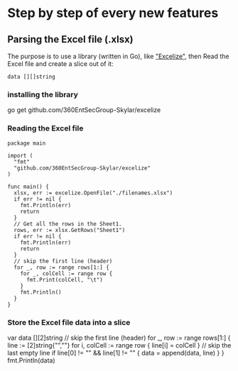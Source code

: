 # Step by step of every new features

## Parsing the Excel file (.xlsx)

The purpose is to use a library (written in Go), like ["Excelize"](https://github.com/360EntSecGroup-Skylar/excelize), then Read the Excel file and create a slice out of it:

    data [][]string

### installing the library

go get github.com/360EntSecGroup-Skylar/excelize

### Reading the Excel file

    package main
   
    import (
      "fmt"
      "github.com/360EntSecGroup-Skylar/excelize"
    )
   
    func main() {
      xlsx, err := excelize.OpenFile("./filenames.xlsx")
      if err != nil {
        fmt.Println(err)
        return
      }
      // Get all the rows in the Sheet1.
      rows, err := xlsx.GetRows("Sheet1")
      if err != nil {
        fmt.Println(err)
        return
      }
      // skip the first line (header)
      for _, row := range rows[1:] {
        for _, colCell := range row {
          fmt.Print(colCell, "\t")
        }
        fmt.Println()
      }
    }
   
### Store the Excel file data into a slice

  var data [][2]string
    // skip the first line (header)
    for _, row := range rows[1:] {
      line := [2]string{"",""}
      for i, colCell := range row {
        line[i] = colCell
      }
      // skip the last empty line
      if line[0] != "" && line[1] != "" {
        data = append(data, line)
      }
    }
    fmt.Println(data)
